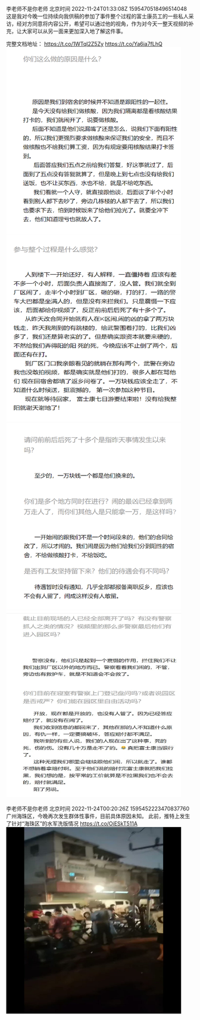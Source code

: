 李老师不是你老师 北京时间 2022-11-24T01:33:08Z 1595470518496514048<br>这是我对今晚一位持续向我供稿的参加了事件整个过程的富士康员工的一些私人采访，经对方同意将内容公开，希望可以通过他的视角，作为对今天一整天视频的补充，让大家可以从另一面来更加深入地了解这件事。

完整文档地址：
https://t.co/1WTqI2Z5Zy https://t.co/Ya6ia7fLhQ<br><img src='/temp/image/2022/o-Month-11/1595470518496514048_0.jpg' width='470' height='500'><img src='/temp/image/2022/o-Month-11/1595470518496514048_1.jpg' width='470' height='500'><img src='/temp/image/2022/o-Month-11/1595470518496514048_2.jpg' width='470' height='500'><img src='/temp/image/2022/o-Month-11/1595470518496514048_3.jpg' width='470' height='500'><br><br>李老师不是你老师 北京时间 2022-11-24T00:20:26Z 1595452223470837760<br>广州海珠区，今晚再次发生群体性事件，目前具体原因未知。
此前，推特上发生了针对“海珠区”的水军洗版情况 https://t.co/OiESkT511A<br><img src='/temp/video/2022/o-Month-11/b-Day-24/whyyoutouzhele/1595452223470837760_0.jpg' width='470' height='500'><br><br>
